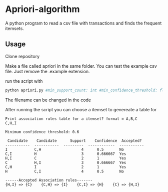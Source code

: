 # Apriori-algorithm
A python program to read a csv file with transactions and finds the frequent itemsets.

## Usage
Clone repository

Make a file called apriori in the same folder. You can test the example csv file. Just remove the .example extension.

run the script with

```bash
python apriori.py #min_support_count: int #min_confidence_threshold: float
```

The filename can be changed in the code

After running the script you can choose a itemset to genereate a table for 

```text
Print association rules table for a itemset? format = A,B,C
C,H,I

Minimum confidence threshold: 0.6

 Candidate    Candidate      Support    Confidence  Accepted?
-----------  -----------  ---------  ------------  -----------
I            C,H                  4      0.5       No
C,I          H                    3      0.666667  Yes
H,I          C                    2      1         Yes
C            H,I                  3      0.666667  Yes
C,H          I                    2      1         Yes
H            C,I                  4      0.5       No 

------Accepted Association rules-------
{H,I} => {C}    {C,H} => {I}    {C,I} => {H}    {C} => {H,I}
```